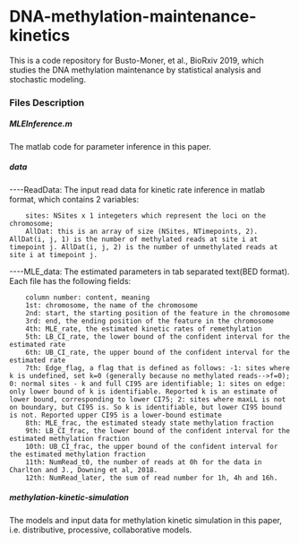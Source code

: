 # DNA-methylation-maintenance-kinetics
This is a code repository for Busto-Moner, et al., BioRxiv 2019, which studies the DNA methylation maintenance by statistical analysis and stochastic modeling.

### Files Description

##### MLEInference.m
The matlab code for parameter inference in this paper.

##### data
----ReadData: The input read data for kinetic rate inference in matlab format, which contains 2 variables: 
        
        sites: NSites x 1 integeters which represent the loci on the chromosome; 
        AllDat: this is an array of size (NSites, NTimepoints, 2). AllDat(i, j, 1) is the number of methylated reads at site i at timepoint j. AllDat(i, j, 2) is the number of unmethylated reads at site i at timepoint j.
    
----MLE_data: The estimated parameters in tab separated text(BED format). Each file has the following fields:

		column number: content, meaning
		1st: chromosome, the name of the chromosome
		2nd: start, the starting position of the feature in the chromosome 
		3rd: end, the ending position of the feature in the chromosome 
		4th: MLE_rate, the estimated kinetic rates of remethylation
		5th: LB_CI_rate, the lower bound of the confident interval for the estimated rate
		6th: UB_CI_rate, the upper bound of the confident interval for the estimated rate
		7th: Edge_flag, a flag that is defined as follows: -1: sites where k is undefined, set k=0 (generally because no methylated reads-->f=0); 0: normal sites - k and full CI95 are identifiable; 1: sites on edge: only lower bound of k is identifiable. Reported k is an estimate of lower bound, corresponding to lower CI75; 2: sites where maxLL is not on boundary, but CI95 is. So k is identifiable, but lower CI95 bound is not. Reported upper CI95 is a lower-bound estimate
		8th: MLE_frac, the estimated steady state methylation fraction
		9th: LB_CI_frac, the lower bound of the confident interval for the estimated methylation fraction
		10th: UB_CI_frac, the upper bound of the confident interval for the estimated methylation fraction
		11th: NumRead_t0, the number of reads at 0h for the data in Charlton and J., Downing et al, 2018.
		12th: NumRead_later, the sum of read number for 1h, 4h and 16h.

##### methylation-kinetic-simulation
The models and input data for methylation kinetic simulation in this paper, i.e. distributive, processive, collaborative models.

